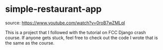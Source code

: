 # simple-restaurant-app
source: https://www.youtube.com/watch?v=0roB7wZMLqI

This is a project that I followed with the tutorial on FCC Django crash course. If anyone gets stuck, feel free to check out the code I wrote that is the same as the course.
